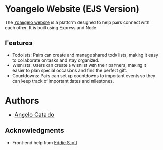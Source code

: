 # Yoangelo Website (EJS Version)

The [Yoangelo website](https://yoangelo-website.vercel.app/) is a platform designed to help pairs connect with each other. It is built using Express and Node.

## Features

* Todolists: Pairs can create and manage shared todo lists, making it easy to collaborate on tasks and stay organized.
* Wishlists: Users can create a wishlist with their partners, making it easier to plan special occasions and find the perfect gift.
* Countdowns: Pairs can set up countdowns to important events so they can keep track of important dates and milestones.


# Authors
<ul style="font-size: 18px;">
  <li><a href="https://github.com/AngeloC3">Angelo Cataldo</a></li>
</ul>

## Acknowledgments
* Front-end help from [Eddie Scott](https://github.com/PixllCreations)
